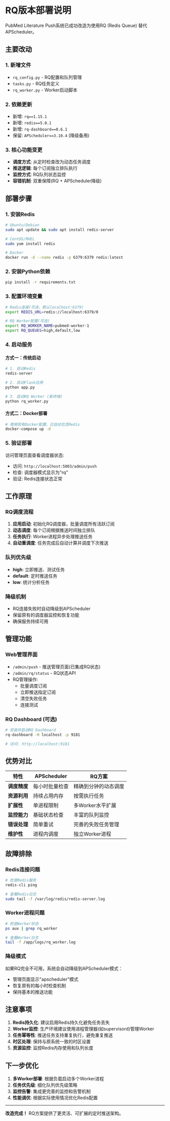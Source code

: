 # RQ版本部署说明

PubMed Literature Push系统已成功改造为使用RQ (Redis Queue) 替代APScheduler。

## 主要改动

### 1. 新增文件
- `rq_config.py` - RQ配置和队列管理
- `tasks.py` - RQ任务定义
- `rq_worker.py` - Worker启动脚本

### 2. 依赖更新
- 新增: `rq==1.15.1`
- 新增: `redis==5.0.1` 
- 新增: `rq-dashboard==0.6.1`
- 保留: `APScheduler==3.10.4` (降级备用)

### 3. 核心功能变更
- **调度方式**: 从定时检查改为动态任务调度
- **推送逻辑**: 每个订阅独立排队执行
- **监控方式**: RQ队列状态监控
- **容错机制**: 双重保障(RQ + APScheduler降级)

## 部署步骤

### 1. 安装Redis
```bash
# Ubuntu/Debian
sudo apt update && sudo apt install redis-server

# CentOS/RHEL  
sudo yum install redis

# Docker
docker run -d --name redis -p 6379:6379 redis:latest
```

### 2. 安装Python依赖
```bash
pip install -r requirements.txt
```

### 3. 配置环境变量
```bash
# Redis连接(可选，默认localhost:6379)
export REDIS_URL=redis://localhost:6379/0

# RQ Worker配置(可选)
export RQ_WORKER_NAME=pubmed-worker-1
export RQ_QUEUES=high,default,low
```

### 4. 启动服务

#### 方式一：传统启动
```bash
# 1. 启动Redis
redis-server

# 2. 启动Flask应用
python app.py

# 3. 启动RQ Worker (新终端)
python rq_worker.py
```

#### 方式二：Docker部署
```bash
# 使用现有Docker配置，已自动包含Redis
docker-compose up -d
```

### 5. 验证部署
访问管理页面查看调度器状态:
- 访问: `http://localhost:5003/admin/push`
- 检查: 调度器模式显示为"rq"
- 验证: Redis连接状态正常

## 工作原理

### RQ调度流程
1. **应用启动**: 初始化RQ调度器，批量调度所有活跃订阅
2. **动态调度**: 每个订阅根据推送时间独立排队
3. **任务执行**: Worker进程异步处理推送任务
4. **自动重调度**: 任务完成后自动计算并调度下次推送

### 队列优先级
- **high**: 立即推送、测试任务
- **default**: 定时推送任务  
- **low**: 统计分析任务

### 降级机制
- RQ连接失败时自动降级到APScheduler
- 保留原有的调度器监控和恢复功能
- 确保服务持续可用

## 管理功能

### Web管理界面
- `/admin/push` - 推送管理页面(已集成RQ状态)
- `/admin/rq/status` - RQ状态API
- RQ管理操作:
  - 批量调度订阅
  - 立即推送指定订阅  
  - 清空失败任务
  - 连接测试

### RQ Dashboard (可选)
```bash
# 安装并启动RQ Dashboard
rq-dashboard -H localhost -p 9181

# 访问: http://localhost:9181
```

## 优势对比

| 特性 | APScheduler | RQ方案 |
|------|------------|--------|
| **调度精度** | 每小时批量检查 | 精确到分钟的动态调度 |
| **资源利用** | 持续占用内存 | 按需执行任务 |
| **扩展性** | 单进程限制 | 多Worker水平扩展 |
| **监控能力** | 基础状态检查 | 丰富的队列监控 |
| **错误处理** | 简单重试 | 完善的失败任务管理 |
| **维护性** | 进程内调度 | 独立Worker进程 |

## 故障排除

### Redis连接问题
```bash
# 检查Redis服务
redis-cli ping

# 查看Redis日志
sudo tail -f /var/log/redis/redis-server.log
```

### Worker进程问题
```bash
# 检查Worker状态
ps aux | grep rq_worker

# 查看Worker日志
tail -f /app/logs/rq_worker.log
```

### 降级模式
如果RQ完全不可用，系统会自动降级到APScheduler模式：
- 管理页面显示"apscheduler"模式
- 恢复原有的每小时检查机制
- 保持基本的推送功能

## 注意事项

1. **Redis持久化**: 建议启用Redis持久化避免任务丢失
2. **Worker监控**: 生产环境建议使用进程管理器(如supervisord)管理Worker
3. **任务幂等性**: 推送任务支持重复执行，避免重复推送
4. **时区处理**: 保持与原系统一致的时区设置
5. **资源监控**: 监控Redis内存使用和队列长度

## 下一步优化

1. **多Worker部署**: 根据负载启动多个Worker进程
2. **任务优先级**: 细化队列优先级策略
3. **监控告警**: 集成更完善的监控和告警机制
4. **性能调优**: 根据实际使用情况优化Redis配置

---

**改造完成！** RQ方案提供了更灵活、可扩展的定时推送架构。